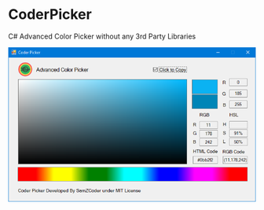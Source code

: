 # CoderPicker
C# Advanced Color Picker without any 3rd Party Libraries

![alt text][logo]

[logo]: https://github.com/SamZCoder/CoderPicker/raw/master/screenshots/app.png "Coder Picker"